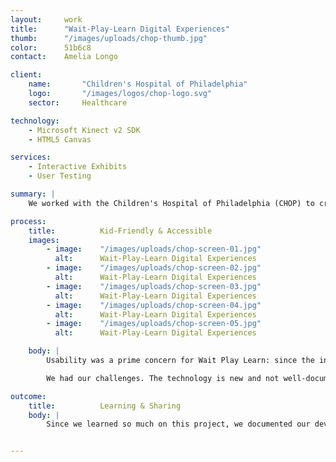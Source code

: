 ```yaml
---
layout:     work
title:      "Wait-Play-Learn Digital Experiences"
thumb:      "/images/uploads/chop-thumb.jpg"
color:      51b6c8
contact:    Amelia Longo

client:
    name:       "Children's Hospital of Philadelphia"
    logo:       "/images/logos/chop-logo.svg"
    sector:     Healthcare

technology:
    - Microsoft Kinect v2 SDK
    - HTML5 Canvas

services:
    - Interactive Exhibits
    - User Testing

summary: |
    We worked with the Children's Hospital of Philadelphia (CHOP) to create the Wait Play Learn Digital Interactive Pods, a series of hands-free interactive games for the waiting areas in their new facility, using HTML5 Canvas, JavaScript, and Microsoft's Kinect SDK v2. Our work with CHOP highlights our our dedication to user experience and our passion for learning.

process:
    title:          Kid-Friendly & Accessible
    images:
        - image:    "/images/uploads/chop-screen-01.jpg"
          alt:      Wait-Play-Learn Digital Experiences
        - image:    "/images/uploads/chop-screen-02.jpg"
          alt:      Wait-Play-Learn Digital Experiences
        - image:    "/images/uploads/chop-screen-03.jpg"
          alt:      Wait-Play-Learn Digital Experiences
        - image:    "/images/uploads/chop-screen-04.jpg"
          alt:      Wait-Play-Learn Digital Experiences
        - image:    "/images/uploads/chop-screen-05.jpg"
          alt:      Wait-Play-Learn Digital Experiences

    body: |
        Usability was a prime concern for Wait Play Learn: since the interactives are in a medical setting for children, we needed to design them to be kid friendly, and accessible to children with physical and mental disabilities. We conducted several rounds of user testing with children ages 6 to 14 where we were able to test range of motion, mobility, learnability, and of course, fun. One participant, Alexa, tested the games during her physical therapy&mdash;she was shy, quiet, and unable to walk by herself. At the end of the testing session, her mood improved and she felt confident enough to show us that she could walk by herself (to her grandmother's delight).

        We had our challenges. The technology is new and not well-documented, which led us to develop many of the required features from scratch, and in a very short timeframe, with less than three months to design, develop and install the first two interactives. The weekend of the installation, our team was at CHOP for over 12 hours. But we're not complaining: our end result was the creation of several fun and motivational games that get kids moving and learning.

outcome:
    title:          Learning & Sharing
    body: |
        Since we learned so much on this project, we documented our development process to share via our blog and code samples in our open source repository. And since we had so much fun, we made several games reusable, with the hope of implementing them in other spaces in the future.


---
```


